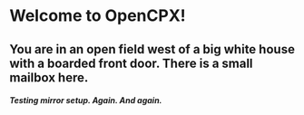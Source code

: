 Welcome to OpenCPX!
==============

You are in an open field west of a big white house with a boarded
front door.
There is a small mailbox here.
--------------
>

##### Testing mirror setup. Again. And again.

